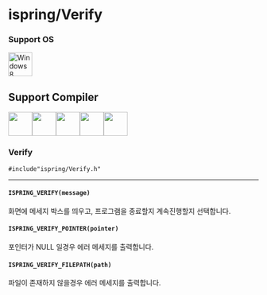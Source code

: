 # ispring/Verify
### Support OS
<img src="https://i.imgur.com/ElCyyzT.png" title="Windows8" width="48">

## Support Compiler
<img src="https://i.imgur.com/d67ToiK.png" width="48"><img src="https://i.imgur.com/O5bye0l.png" width="48"><img src="https://i.imgur.com/XFJ2SfL.png" width="48"><img src="https://i.imgur.com/u1NhcaW.jpg" width="48"><img src="https://i.imgur.com/zhdD9BY.png" width="48">

### Verify

`#include"ispring/Verify.h"`
* * *

#### `ISPRING_VERIFY(message)`
화면에 메세지 박스를 띄우고, 프로그램을 종료할지 계속진행할지 선택합니다.

#### `ISPRING_VERIFY_POINTER(pointer)`
포인터가 NULL 일경우 에러 메세지를 출력합니다.

#### `ISPRING_VERIFY_FILEPATH(path)`
파일이 존재하지 않을경우 에러 메세지를 출력합니다.

